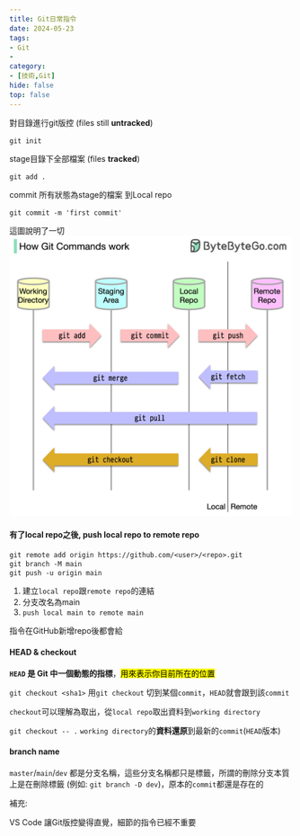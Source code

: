 ```yaml
---
title: Git日常指令
date: 2024-05-23
tags:
- Git
- 
category:
- [技術,Git]
hide: false
top: false
---
```




對目錄進行git版控 (files still **untracked**)

```shell
git init
```

stage目錄下全部檔案 (files **tracked**)

```shell
git add .
```

commit 所有狀態為stage的檔案 到Local repo

```shell
git commit -m 'first commit'
```

 

這圖說明了一切<img src="https://raw.githubusercontent.com/Justin179/Typora/main/data/git-commands-work.jpeg" style="zoom:80%;" />



#### 有了local repo之後, push local repo to remote repo

```shell
git remote add origin https://github.com/<user>/<repo>.git
git branch -M main
git push -u origin main
```

1. 建立`local repo`跟`remote repo`的連結
2. 分支改名為main
3. `push local main to remote main`

指令在GitHub新增repo後都會給



#### HEAD & checkout

**`HEAD` 是 Git 中一個動態的指標**，<mark>用來表示你目前所在的位置</mark>

`git checkout <sha1>` 用`git checkout` 切到某個`commit`，`HEAD`就會跟到該`commit`

`checkout`可以理解為取出，從`local repo`取出資料到`working directory`

`git checkout -- .` `working directory`的**資料還原**到最新的`commit`(`HEAD`版本)



#### branch name

`master`/`main`/`dev` 都是分支名稱，這些分支名稱都只是標籤，所謂的刪除分支本質上是在刪除標籤 (例如: `git branch -D dev`)，原本的`commit`都還是存在的





補充:

VS Code 讓Git版控變得直覺，細節的指令已經不重要 







